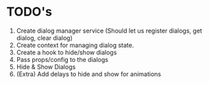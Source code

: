 # TODO's

1. Create dialog manager service (Should let us register dialogs, get dialog, clear dialog)
1. Create context for managing dialog state.
1. Create a hook to hide/show dialogs
1. Pass props/config to the dialogs
1. Hide & Show Dialogs
1. (Extra) Add delays to hide and show for animations
